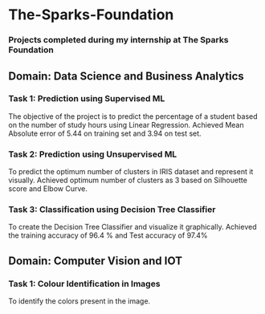 # The-Sparks-Foundation
### Projects completed during my internship at The Sparks Foundation

## Domain: Data Science and Business Analytics

### Task 1: Prediction using Supervised ML
The objective of the project is to predict the percentage of a student based on the number of study hours using Linear Regression.
Achieved Mean Absolute error of 5.44 on training set and 3.94 on test set.

### Task 2: Prediction using Unsupervised ML
To predict the optimum number of clusters in IRIS dataset and represent it visually.
Achieved optimum number of clusters as 3 based on Silhouette score and Elbow Curve.

### Task 3: Classification using Decision Tree Classifier
To create the Decision Tree Classifier and visualize it graphically.
Achieved the training accuracy of 96.4 % and Test accuracy of 97.4%

## Domain: Computer Vision and IOT

### Task 1: Colour Identification in Images
To identify the colors present in the image.
